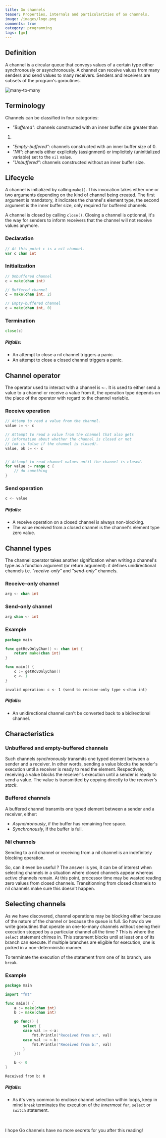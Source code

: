 ```yaml
---
title: Go channels
teaser: Properties, internals and particularities of Go channels.
image: /images/logo.png
comments: true
category: programming
tags: [go]
---
```


## Definition
A channel is a circular queue that conveys values of a certain type either
synchronously or asynchronously. A channel can receive values from many
senders and send values to many receivers. Senders and receivers are subsets
of the program's goroutines.

<div class="image-container">
  <image src="/images/channel_many-to-many.png" alt="many-to-many"/>
</div>


## Terminology
Channels can be classified in four categories:

- *"Buffered"*: channels constructed with an inner buffer size greater than
1.
- *"Empty-buffered"*: channels constructed with an inner buffer size of 0.
- *"Nil"*: channels either explicitely (assignment) or implicitely
(uninitialized variable) set to the `nil` value.
- *"Unbuffered"*: channels constructed without an inner buffer size.


## Lifecycle
A channel is initialized by calling `make()`. This invocation takes either
one or two arguments depending on the kind of channel being created. The
first argument is mandatory, it indicates the channel's element type, the
second argument is the inner buffer size, only required for buffered
channels.

A channel is closed by calling `close()`. Closing a channel is optionnal,
it's the way for senders to inform receivers that the channel will not
receive values anymore.

### Declaration
```go
// At this point c is a nil channel.
var c chan int
```

### Initialization
```go
// Unbuffered channel
c = make(chan int)

// Buffered channel
c = make(chan int, 2)

// Empty-buffered channel
c = make(chan int, 0)
```

### Termination
```go
close(c)
```

##### Pitfalls:
- An attempt to close a nil channel triggers a panic.
- An attempt to close a closed channel triggers a panic.


## Channel operator
The operator used to interact with a channel is `<-`. It is used to either
send a value to a channel or receive a value from it, the operation type
depends on the place of the operator with regard to the channel variable.

### Receive operation
```go
// Attemp to read a value from the channel.
value := <- c

// Attempt to read a value from the channel that also gets
// information about whether the channel is closed or not
// (ok is false if the channel is closed).
value, ok := <- c


// Attempt to read channel values until the channel is closed.
for value := range c {
    // do something
}

```

### Send operation
```go
c <- value
```

##### Pitfalls:
- A receive operation on a closed channel is always non-blocking.
- The value received from a closed channel is the channel's element type zero value.


## Channel types
The channel operator takes another signification when writing a channel's
type as a function argument (or return argument): it defines unidirectional
channels i.e. *"receive-only"* and *"send-only"* channels.

### Receive-only channel
```go
arg <- chan int
```

### Send-only channel
```go
arg chan <- int
```

### Example
```go
package main

func getRcvOnlyChan() <- chan int {
    return make(chan int)
}

func main() {
    c := getRcvOnlyChan()
    c <- 1
}
```
```
invalid operation: c <- 1 (send to receive-only type <-chan int)
```

##### Pitfalls:
- An unidirectional channel can't be converted back to a bidirectional channel.


## Characteristics
### Unbuffered and empty-buffered channels
Such channels *synchronously* transmits one typed element between a sender and
a receiver. In other words, sending a value blocks the sender's execution until
a receiver is ready to read the element. Respectively, receiving a value blocks
the receiver's execution until a sender is ready to send a value. The value is
transmitted by copying directly to the *receiver's stack*.

### Buffered channels
A buffered channel transmits one typed element between a sender and a receiver,
either:
- *Asynchronously*, if the buffer has remaining free space.
- *Synchronously*, if the buffer is full.

### Nil channels
Sending to a nil channel or receiving from a nil channel is an indefinitely
blocking operation.

So, can it even be useful ? The answer is yes, it can be of interest when
selecting channels in a situation where closed channels appear whereas active
channels remain. At this point, processor time may be wasted reading zero
values from closed channels. Transitionning from closed channels to nil
channels make sure this doesn't happen.

## Selecting channels
As we have discovered, channel operations may be blocking either because of
the nature of the channel or because the queue is full. So how do we write
goroutines that operate on one-to-many channels without seeing their
execution stopped by a particular channel all the time ? This is where the
`select` statement chimes in. This statement blocks until at least one of its
branch can execute. If multiple branches are eligible for execution, one is
picked in a non-deterministic manner.

To terminate the execution of the statement from one of its branch, use `break`.

### Example

```go
package main

import "fmt"

func main() {
    a := make(chan int)
    b := make(chan int)

    go func() {
        select {
        case val := <-a:
            fmt.Println("Received from a:", val)
        case val := <-b:
            fmt.Println("Received from b:", val)
        }
    }()

    b <- 0
}
```
```
Received from b: 0
```

##### Pitfalls:
- As it's very common to enclose channel selection within loops, keep in mind
`break` terminates the execution of the *innermost* `for`, `select` or
`switch` statement.

<br/>
<br/>
I hope Go channels have no more secrets for you after this reading!